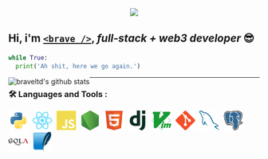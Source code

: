 <div id="header" align="center">
  <img src="https://media1.giphy.com/media/X43G5mWHLs8Imkv9Aa/giphy.gif?cid=ecf05e47k5yjvr6zwlcq90p8zw7324w4yz28p6x9s81qra58&rid=giphy.gif&ct=ts" width="200"/>
</div>

## **Hi, i'm** [`<brave />`](https://t.me/bravecode), _full-stack + web3 developer_ :sunglasses:

```python
while True:
  print('Ah shit, here we go again.')
```

<img align="left" alt="braveltd's github stats" src="https://github-readme-stats-gamma-pink-33.vercel.app//api?username=braveltd&show_icons=true&hide_border=true&theme=great-gatsby" />

---

### :hammer_and_wrench: Languages and Tools :

[telegram]: https://t.me/bravecode

<div>
  <img src="https://raw.githubusercontent.com/devicons/devicon/master/icons/python/python-original.svg" title="Python" alt="Python" width="40" height="40"/>&nbsp;
  <img src="https://raw.githubusercontent.com/devicons/devicon/master/icons/react/react-original.svg" title="React" alt="React" width="40" height="40"/>&nbsp;
  <img src="https://raw.githubusercontent.com/devicons/devicon/master/icons/javascript/javascript-plain.svg" title="Javascript" alt="Javascript" width="40" height="40"/>&nbsp;
  <img src="https://raw.githubusercontent.com/devicons/devicon/master/icons/nodejs/nodejs-original.svg" title="Html" alt="Html" width="40" height="40"/>&nbsp;
  <img src="https://raw.githubusercontent.com/devicons/devicon/master/icons/html5/html5-original.svg" title="Html" alt="Html" width="40" height="40"/>&nbsp;
  <img src="https://raw.githubusercontent.com/devicons/devicon/master/icons/django/django-plain.svg" title="Html" alt="Html" width="40" height="40"/>&nbsp;
  <img src="https://raw.githubusercontent.com/devicons/devicon/master/icons/vim/vim-plain.svg" title="Neovim" alt="Neovim" width="40" height="40"/>&nbsp;
  <!-- <img src="https://raw.githubusercontent.com/devicons/devicon/master/icons/github/github-original.svg" title="Html" alt="Html" width="40" height="40"/>&nbsp; -->
  <img src="https://raw.githubusercontent.com/devicons/devicon/master/icons/git/git-original.svg" title="Html" alt="Html" width="40" height="40"/>&nbsp;
  <img src="https://raw.githubusercontent.com/devicons/devicon/master/icons/mysql/mysql-original.svg" title="Html" alt="Html" width="40" height="40"/>&nbsp;
  <img src="https://raw.githubusercontent.com/devicons/devicon/master/icons/postgresql/postgresql-original.svg" title="Html" alt="Html" width="40" height="40"/>&nbsp;
  <img src="https://raw.githubusercontent.com/devicons/devicon/master/icons/sqlalchemy/sqlalchemy-original.svg" title="Html" alt="Html" width="40" height="40"/>&nbsp;
  <img src="https://raw.githubusercontent.com/devicons/devicon/master/icons/sqlite/sqlite-original.svg" title="Html" alt="Html" width="40" height="40"/>&nbsp;
</div>
